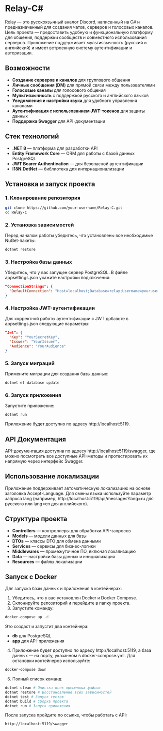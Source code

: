 # Relay-C#

Relay — это русскоязычный аналог Discord, написанный на C# и предназначенный для создания чатов, серверов и голосовых каналов. Цель проекта — предоставить удобную и функциональную платформу для общения, поддержки сообществ и совместного использования серверов. Приложение поддерживает мультиязычность (русский и английский) и имеет встроенную систему аутентификации и авторизации.

## Возможности

- **Создание серверов и каналов** для группового общения
- **Личные сообщения (DM)** для прямой связи между пользователями
- **Голосовые каналы** для голосового общения
- **Мультиязычность** с поддержкой русского и английского языков
- **Уведомления и настройки звука** для удобного управления каналами
- **Аутентификация с использованием JWT-токенов** для защиты данных
- **Поддержка Swagger** для API-документации

## Стек технологий

- **.NET 8** — платформа для разработки API
- **Entity Framework Core** — ORM для работы с базой данных PostgreSQL
- **JWT Bearer Authentication** — для безопасной аутентификации
- **I18N.DotNet** — библиотека для интернационализации

## Установка и запуск проекта

### 1. Клонирование репозитория
```bash
git clone https://github.com/your-username/Relay-C.git
cd Relay-C
```

### 2. Установка зависимостей
Перед началом работы убедитесь, что установлены все необходимые NuGet-пакеты:

```bash
dotnet restore
```

### 3. Настройка базы данных
Убедитесь, что у вас запущен сервер PostgreSQL. В файле appsettings.json укажите настройки подключения:

```json
"ConnectionStrings": {
  "DefaultConnection": "Host=localhost;Database=relay;Username=yourusername;Password=yourpassword"
}
```

### 4. Настройка JWT-аутентификации
Для корректной работы аутентификации с JWT добавьте в appsettings.json следующие параметры:

```json
"Jwt": {
  "Key": "YourSecretKey",
  "Issuer": "YourIssuer",
  "Audience": "YourAudience"
}
```

### 5. Запуск миграций
Примените миграции для создания базы данных:

```bash
dotnet ef database update
```

### 6. Запуск приложения
Запустите приложение:

```bash
dotnet run
```

Приложение будет доступно по адресу http://localhost:5119.

## API Документация

API-документация доступна по адресу http://localhost:5119/swagger, где можно посмотреть все доступные API-методы и протестировать их напрямую через интерфейс Swagger.

## Использование локализации

Приложение поддерживает автоматическую локализацию на основе заголовка Accept-Language. Для смены языка используйте параметр запроса lang (например, http://localhost:5119/api/messages?lang=ru для русского или lang=en для английского).

## Структура проекта

- **Controllers** — контроллеры для обработки API-запросов
- **Models** — модели данных для базы
- **DTOs** — классы DTO для обмена данными
- **Services** — сервисы для бизнес-логики
- **Middlewares** — промежуточное ПО, включая локализацию
- **Data** — настройки базы данных и инициализация
- **Resources** — файлы локализации

## Запуск с Docker

Для запуска базы данных и приложения в контейнерах:

1. Убедитесь, что у вас установлен Docker и Docker Compose.
2. Склонируйте репозиторий и перейдите в папку проекта.
3. Запустите команду:

```bash
docker-compose up -d
```

Это создаст и запустит два контейнера:

- **db** для PostgreSQL
- **app** для API-приложения

4. Приложение будет доступно по адресу http://localhost:5119, а база данных — на порту, указанном в docker-compose.yml.
Для остановки контейнеров используйте:

```bash
docker-compose down
```

5. Полный список команд:

```bash
dotnet clean # Очистка всех временных файлов
dotnet restore # Восстановление всех зависимостей
dotnet test # Запуск тестов
dotnet build # Сборка проекта
dotnet run # Запуск приложения
```

После запуска пройдите по ссылке, чтобы работать с API:

```
http://localhost:5119/swagger
```
